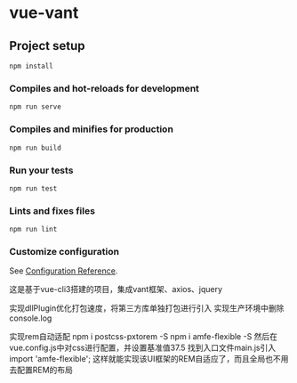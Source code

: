 # vue-vant

## Project setup
```
npm install
```

### Compiles and hot-reloads for development
```
npm run serve
```

### Compiles and minifies for production
```
npm run build
```

### Run your tests
```
npm run test
```

### Lints and fixes files
```
npm run lint
```

### Customize configuration
See [Configuration Reference](https://cli.vuejs.org/config/).

这是基于vue-cli3搭建的项目，集成vant框架、axios、jquery

实现dllPlugin优化打包速度，将第三方库单独打包进行引入
实现生产环境中删除console.log

实现rem自动适配
npm i postcss-pxtorem -S
npm i amfe-flexible -S
然后在vue.config.js中对css进行配置，并设置基准值37.5
找到入口文件main.js引入 import 'amfe-flexible'; 这样就能实现该UI框架的REM自适应了，而且全局也不用去配置REM的布局